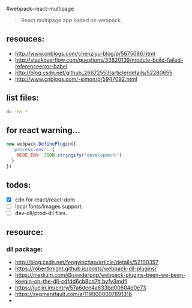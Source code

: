 #webpack-react-multipage
> React multipage app based on webpack.

## resouces:
+ http://www.cnblogs.com/chenziyu-blog/p/5675086.html
+ http://stackoverflow.com/questions/33820139/module-build-failed-referenceerror-babel
+ http://blog.csdn.net/github_26672553/article/details/52280655
+ http://www.cnblogs.com/-simon/p/5947092.html

## list files:
```bash
du -hs *
```

## for react warning...
```js
new webpack.DefinePlugin({
  'process.env': {
    NODE_ENV: JSON.stringify('development')
  }
})
```

## todos:
- [x] cdn for react/react-dom
- [ ] local fonts/images support.
- [ ] dev-dll/prod-dll files.

## resource:
### dll package:
+ http://blog.csdn.net/fengyinchao/article/details/52100357
+ https://robertknight.github.io/posts/webpack-dll-plugins/
+ https://medium.com/@soederpop/webpack-plugins-been-we-been-keepin-on-the-dll-cdfdd6cb8cd7#.byfy3mdfi
+ https://juejin.im/entry/57a6dee4a633bd00604d0e73
+ https://segmentfault.com/a/1190000007891318
+ [sass-importer]:https://github.com/Aintaer/import-glob-loader

